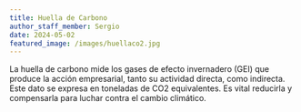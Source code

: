 ```yaml
---
title: Huella de Carbono
author_staff_member: Sergio
date: 2024-05-02
featured_image: /images/huellaco2.jpg
---
```

La huella de carbono mide los gases de efecto invernadero (GEI) que produce la acción empresarial, tanto su actividad directa, como indirecta. Este dato se expresa en toneladas de CO2 equivalentes. Es vital reducirla y compensarla para luchar contra el cambio climático.
